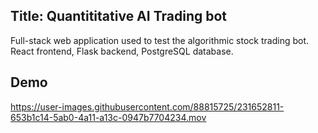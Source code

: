 Title: Quantititative AI Trading bot
----------

Full-stack web application used to test the algorithmic stock trading bot. React frontend, Flask backend, PostgreSQL database.

Demo
------

https://user-images.githubusercontent.com/88815725/231652811-653b1c14-5ab0-4a11-a13c-0947b7704234.mov

